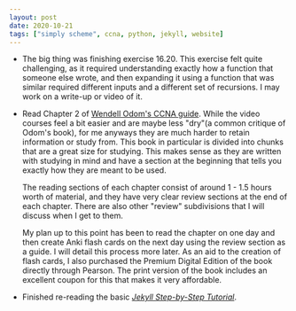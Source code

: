 ```yaml
---
layout: post
date: 2020-10-21
tags: ["simply scheme", ccna, python, jekyll, website]
---
```


- The big thing was finishing exercise 16.20. This exercise felt quite
  challenging, as it required understanding exactly how a function that
  someone else wrote, and then expanding it using a function that was
  similar required different inputs and a different set of recursions. I
  may work on a write-up or video of it. 

- Read Chapter 2 of [Wendell Odom's CCNA
  guide](https://amzn.to/3dHP3P0). While the video courses feel a bit
  easier and are maybe less "dry"(a common critique of Odom's book), for
  me anyways they are much harder to retain information or study from.
  This book in particular is divided into chunks that are a great size
  for studying. This makes sense as they are written with studying in
  mind and have a section at the beginning that tells you exactly how
  they are meant to be used.

  The reading sections of each chapter consist of around 1 - 1.5 hours
  worth of material, and they have very clear review sections at the end
  of each chapter. There are also other "review" subdivisions that I
  will discuss when I get to them. 

  My plan up to this point has been to read the chapter on one day and
  then create Anki flash cards on the next day using the review section
  as a guide. I will detail this process more later. As an aid to the
  creation of flash cards, I also purchased the Premium Digital Edition
  of the book directly through Pearson. The print version of the book
  includes an excellent coupon for this that makes it very affordable. 

- Finished re-reading the basic [*Jekyll Step-by-Step Tutorial*](https://jekyllrb.com/docs/step-by-step/01-setup/). 
